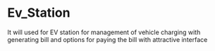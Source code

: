 # Ev_Station
It will used for EV station for management of vehicle charging with generating bill and options for paying the bill with attractive interface
